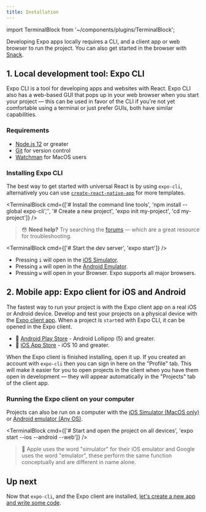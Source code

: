 ```yaml
---
title: Installation
---
```


import TerminalBlock from '~/components/plugins/TerminalBlock';

Developing Expo apps locally requires a CLI, and a client app or web browser to run the project. You can also get started in the browser with [Snack](https://snack.expo.io/).

## 1. Local development tool: Expo CLI

Expo CLI is a tool for developing apps and websites with React. Expo CLI also has a web-based GUI that pops up in your web browser when you start your project &mdash; this can be used in favor of the CLI if you're not yet comfortable using a terminal or just prefer GUIs, both have similar capabilities.

### Requirements

- [Node.js 12](https://nodejs.org/en/) or greater
- [Git](https://git-scm.com) for version control
- [Watchman](https://facebook.github.io/watchman/docs/install#buildinstall) for MacOS users

### Installing Expo CLI

The best way to get started with universal React is by using `expo-cli`, alternatively you can use [`create-react-native-app`](https://github.com/expo/create-react-native-app) for more templates.

<TerminalBlock cmd={['# Install the command line tools', 'npm install --global expo-cli','', '# Create a new project', 'expo init my-project', 'cd my-project']} />

> 😳 **Need help?** Try searching the [forums](https://forums.expo.io) &mdash; which are a great resource for troubleshooting.

<TerminalBlock cmd={['# Start the dev server', 'expo start']} />

- Pressing `i` will open in the [iOS Simulator](../../workflow/ios-simulator/).
- Pressing `a` will open in the [Android Emulator](../../workflow/android-studio-emulator/).
- Pressing `w` will open in your Browser. Expo supports all major browsers.

## 2. Mobile app: Expo client for iOS and Android

The fastest way to run your project is with the Expo client app on a real iOS or Android device. Develop and test your projects on a physical device with the [Expo client app](https://expo.io/tools). When a project is `start`ed with Expo CLI, it can be opened in the Expo client.

- 🤖 [Android Play Store](https://play.google.com/store/apps/details?id=host.exp.exponent) - Android Lollipop (5) and greater.
- 🍎 [iOS App Store](https://itunes.com/apps/exponent) - iOS 10 and greater.

When the Expo client is finished installing, open it up. If you created an account with `expo-cli` then you can sign in here on the "Profile" tab. This will make it easier for you to open projects in the client when you have them open in development &mdash; they will appear automatically in the "Projects" tab of the client app.

### Running the Expo client on your computer

Projects can also be run on a computer with the [iOS Simulator (MacOS only)](../../workflow/ios-simulator/) or [Android emulator (Any OS)](../../workflow/android-studio-emulator/).

<TerminalBlock cmd={['# Start and open the project on all devices', 'expo start --ios --android --web']} />

> 🧐 Apple uses the word "simulator" for their iOS emulator and Google uses the word "emulator", these perform the same function conceptually and are different in name alone.

## Up next

Now that `expo-cli`, and the Expo client are installed, [let's create a new app and write some code](../../get-started/create-a-new-app/).

